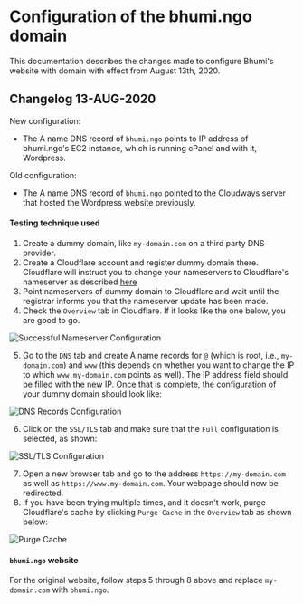 # Configuration of the bhumi.ngo domain

This documentation describes the changes made to configure Bhumi's website with domain with effect from August 13th, 2020.

## Changelog 13-AUG-2020

New configuration:
- The A name DNS record of `bhumi.ngo` points to IP address of bhumi.ngo's EC2 instance, which is running cPanel and with it, Wordpress.

Old configuration:
- The A name DNS record of `bhumi.ngo` pointed to the Cloudways server that hosted the Wordpress website previously.

#### Testing technique used

1. Create a dummy domain, like `my-domain.com` on a third party DNS provider.
2. Create a Cloudflare account and register dummy domain there. Cloudflare will instruct you to change your nameservers to Cloudflare's nameserver as described [here](https://support.cloudflare.com/hc/en-us/articles/205195708-Changing-your-domain-nameservers-to-Cloudflare) 
3. Point nameservers of dummy domain to Cloudflare and wait until the registrar informs you that the nameserver update has been made.
4. Check the `Overview` tab in Cloudflare. If it looks like the one below, you are good to go.

![Successful Nameserver Configuration](/website/docs/media/overview.png)

5. Go to the `DNS` tab and create A name records for `@` (which is root, i.e., `my-domain.com`) and `www` (this depends on whether you want to change the IP to which `www.my-domain.com` points as well). The IP address field should be filled with the new IP. Once that is complete, the configuration of your dummy domain should look like:

![DNS Records Configuration](/website/docs/media/dns-records.png)

6. Click on the `SSL/TLS` tab and make sure that the `Full` configuration is selected, as shown:

![SSL/TLS Configuration](/website/docs/media/ssl-tls.png)

7. Open a new browser tab and go to the address `https://my-domain.com` as well as `https://www.my-domain.com`. Your webpage should now be redirected.
8. If you have been trying multiple times, and it doesn't work, purge Cloudflare's cache by clicking `Purge Cache` in the `Overview` tab as shown below:

![Purge Cache](/website/docs/media/purge-cache.png)


#### `bhumi.ngo` website
For the original website, follow steps 5 through 8 above and replace `my-domain.com` with `bhumi.ngo`.

